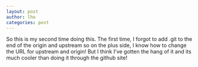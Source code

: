 ```yaml
---
layout: post
author: lho
categories: post
---
```


So this is my second time doing this.  The first time, I forgot to add .git to the end of the origin and upstream so on the plus side, I know how to change the URL for upstream and origin!  But I think I've gotten the hang of it and its much cooler than doing it through the github site! 

